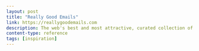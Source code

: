 ```yaml
---
layout: post
title: "Really Good Emails"
link: https://reallygoodemails.com
description: The web's best and most attractive, curated collection of emails, showing both design and code.
content-type: reference
tags: [inspiration]
---
```


